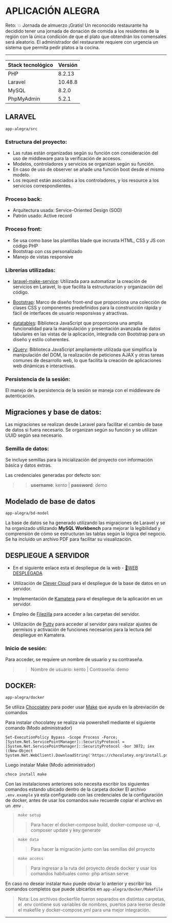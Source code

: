 # APLICACIÓN ALEGRA
Reto: 💥
Jornada de almuerzo ¡Gratis!
Un reconocido restaurante ha decidido tener una jornada de donación de comida a los residentes de la región con la única condición de que el plato que obtendrán los comensales será aleatorio. El administrador del restaurante requiere con urgencia un sistema que permita pedir platos a la cocina.

----
| Stack tecnológico| Versión|
| ------        | ------    |
| PHP           | 8.2.13    |
| Laravel       | 10.48.8   |
| MySQL         | 8.2.0     |
| PhpMyAdmin    | 5.2.1     |



## LARAVEL
`app-alegra/src`

### Estructura del proyecto:
- Las rutas están organizadas según su función con consideración del uso de middleware para la verificación de accesos.
- Modelos, controladores y servicios se organizan según su función.
- En caso de uso de observer se añade una función boot desde el mismo modelo.
- Los request están asociados a los controladores, y los resource a los servicios correspondientes.

### Proceso back:
* Arquitectura usada: Service-Oriented Design (SOD)
* Patrón usado: Active record

### Proceso front:
* Se usa como base las plantillas blade que incrusta HTML, CSS y JS con código PHP
* Bootstrap con css personalizado
* Manejo de vistas responsive

### Librerías utilizadas:
* [laravel-make-service](https://github.com/getsolaris/laravel-make-service): Utilizada para automatizar la creación de servicios en Laravel, lo que facilita la estructuración y organización del código.

* [Bootstrap](https://getbootstrap.com/): Marco de diseño front-end que proporciona una colección de clases CSS y componentes predefinidos para la construcción rápida y fácil de interfaces de usuario responsivas y atractivas.

* [datatables](https://datatables.net/examples/styling/bootstrap5.html): Biblioteca JavaScript que proporciona una amplia funcionalidad para la manipulación y presentación avanzada de datos tabulares en las vistas de la aplicación, integrada con Bootstrap para un diseño y estilo coherentes.

* [jQuery](https://jquery.com/): Biblioteca JavaScript ampliamente utilizada que simplifica la manipulación del DOM, la realización de peticiones AJAX y otras tareas comunes de desarrollo web, lo que facilita la creación de aplicaciones web dinámicas e interactivas.

### Persistencia de la sesión:
El manejo de la persistencia de la sesión se maneja con el middleware de autenticación.




## Migraciones y base de datos:
Las migraciones se realizan desde Laravel para facilitar el cambio de base de datos si fuera necesario. Se organizan según su función y se utilizan UUID según sea necesario.

### Semilla de datos:
Se incluye semillas para la inicialización del proyecto con información básica y datos extras. 

Las credenciales generadas por defecto son:
>> **username**: kento | **password**: demo



## Modelado de base de datos
`app-alegra/bd-model`

La base de datos se ha generado utilizando las migraciones de Laravel y se ha organizado utilizando **MySQL Workbench** para mejorar la legibilidad y comprensión de cómo se estructuran las tablas según la lógica del negocio. Se ha incluido un archivo PDF para facilitar su visualización.



## DESPLIEGUE A SERVIDOR
* En el siguiente enlace esta el despliegue de la web - [🛜WEB DESPLEGADA](https://147-185-239-37.cloud-xip.com/)

* Utilización de [Clever Cloud](https://developers.clever-cloud.com/doc/) para el despliegue de la base de datos en un servidor.

* Implementación de [Kamatera](https://www.kamatera.com/) para el despliegue de la aplicación en un servidor.

* Empleo de [Filezilla](https://filezilla-project.org/) para acceder a las carpetas del servidor.

* Utilización de [Putty](https://www.putty.org/) para acceder al servidor para realizar ajustes de permisos y activación de funciones necesarios para la lectura del despliegue en Kamatera.

### Inicio de sesión:
Para acceder, se requiere un nombre de usuario y su contraseña.
>> Nombre de usuario: kento | Contraseña: demo



## DOCKER:
`app-alegra/docker`

Se utiliza [Chocolatey](https://chocolatey.org/) para poder usar [Make](https://community.chocolatey.org/packages/make) que ayuda en la abreviación de comandos

Para instalar chocolatey se realiza via powershell mediante el siguiente comando (Modo administrador)

```
Set-ExecutionPolicy Bypass -Scope Process -Force; [System.Net.ServicePointManager]::SecurityProtocol = [System.Net.ServicePointManager]::SecurityProtocol -bor 3072; iex ((New-Object System.Net.WebClient).DownloadString('https://chocolatey.org/install.ps1'))
```

Luego instalar Make (Modo administrador)

```
choco install make
```

Con las instalaciones anteriores solo necesita escribir los siguientes comandos estando ubicado dentro de la carpeta docker
El archivo `.env.example` ya esta configurado con las credenciales de la configuración de docker, antes de usar los comandos `make` recuerde copiar el archivo en un .env .
>`make setup`
>>Para hacer el docker-compose build, docker-compose up -d, composer update y key:generate

>`make data`
>>Para hacer la migración junto con las semillas del proyecto

>`make access`
>>Para ingresar a la ruta del proyecto desde docker y usar los comandos habituales como: php artisan serve

En caso no desear instalar `Make` puede obviar lo anterior y escribir los comandos completos que puede ubicarlos en `app-alegra/docker/Makefile`

>Nota: Los archivos dockerfile fueron separados en distintas carpetas, el .env contiene sus variables de nombres, puertos para leerse desde el makefile y docker-compose.yml para una mejor integración.

---